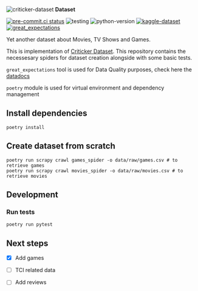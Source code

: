 ![criticker-dataset](https://www.criticker.com/img/sys/title_filmstv.png) **Dataset**

[![pre-commit.ci status](https://results.pre-commit.ci/badge/github/sp1thas/criticker-dataset/master.svg)](https://results.pre-commit.ci/latest/github/sp1thas/criticker-dataset/master)
![testing](https://github.com/sp1thas/criticker-dataset/workflows/testing/badge.svg)
![python-version](https://img.shields.io/badge/Python-3.%5B8--10%5D-blue)
[![kaggle-dataset](https://img.shields.io/badge/KAGGLE_DATASET-20beff)](https://www.kaggle.com/sp1thas/criticker-dataset/)
[![great_expectations](https://img.shields.io/badge/-great__expectations-white.svg)](https://storage.googleapis.com/criticker-datadoc/index.html)

Yet another dataset about Movies, TV Shows and Games.

This is implementation of [Criticker Dataset](https://www.kaggle.com/sp1thas/criticker-dataset). This repository contains the necessesary spiders for dataset creation alongside with some basic tests.

`great_expectations` tool is used for Data Quality purposes, check here the [datadocs](https://storage.googleapis.com/criticker-datadoc/index.html)

`poetry` module is used for virtual environment and dependency management

## Install dependencies

```shell
poetry install
```

## Create dataset from scratch

```shell
poetry run scrapy crawl games_spider -o data/raw/games.csv # to retrieve games
poetry run scrapy crawl movies_spider -o data/raw/movies.csv # to retrieve movies
```

## Development

### Run tests

```shell
poetry run pytest
```

## Next steps

 * [x] Add games
 * [ ] TCI related data
 * [ ] Add reviews


